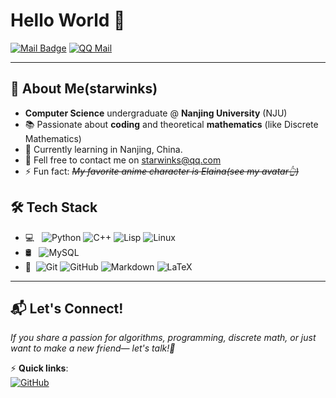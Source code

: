 # Hello World 👋

[![Mail Badge](https://img.shields.io/badge/-moon.starwinks@gmail.com-c14438?style=flat&logo=Gmail&logoColor=white&link=mailto:moon.starwinks@gmail.com)](mailto:moon.starwinks@gmail.com)
[![QQ Mail](https://img.shields.io/badge/starwinks@qq.com-0078d7?style=flat&logo=tencentqq&logoColor=white)](mailto:starwinks@qq.com)

---


## 🚀 About Me(starwinks)
- **Computer Science** undergraduate @ **Nanjing University** (NJU)
- 📚 Passionate about **coding** and theoretical **mathematics** (like Discrete Mathematics)
- 🌱 Currently learning in Nanjing, China.
- 💬 Fell free to contact me on [starwinks@qq.com](mailto:starwinks@qq.com)
- ⚡ Fun fact: *~~My favorite anime character is Elaina(see my avatar👆)~~*

## 🛠 Tech Stack

- 💻 &#160; ![Python](https://img.shields.io/badge/Python-3776AB?style=flat&logo=python&logoColor=white)
![C++](https://img.shields.io/badge/C%2B%2B-00599C?style=flat&logo=c%2B%2B&logoColor=white)
![Lisp](https://img.shields.io/badge/Lisp-5C2D91?style=flat&logo=common-lisp&logoColor=white)
![Linux](https://img.shields.io/badge/Linux-FCC624?style=flat&logo=linux&logoColor=black)
- 🛢 &#160; ![MySQL](https://img.shields.io/badge/MySQL-4479A1?style=flat&logo=mysql&logoColor=white)
- 🔧 &#160;![Git](https://img.shields.io/badge/Git-F05032?style=flat&logo=git&logoColor=white)
![GitHub](https://img.shields.io/badge/GitHub-181717?style=flat&logo=github&logoColor=white)
![Markdown](https://img.shields.io/badge/Markdown-000000?style=flat&logo=markdown&logoColor=white)
![LaTeX](https://img.shields.io/badge/LaTeX-008080?style=flat&logo=latex&logoColor=white)

---

## 📬 Let's Connect!

*If you share a passion for algorithms, programming, discrete math, or just want to make a new friend— let's talk!🌟*

⚡ **Quick links**:      
[![GitHub](https://img.shields.io/badge/starwinks-181717?style=for-the-badge&logo=github&logoColor=white)](https://github.com/starwinks)
